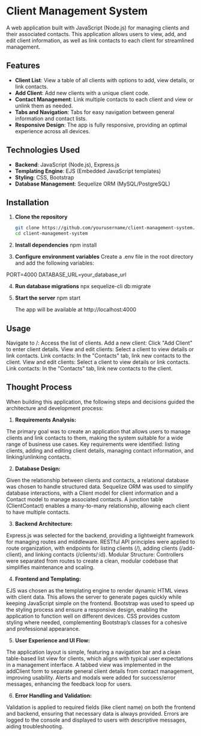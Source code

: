 # Client Management System

A web application built with JavaScript (Node.js) for managing clients and their associated contacts. This application allows users to view, add, and edit client information, as well as link contacts to each client for streamlined management.

## Features

- **Client List**: View a table of all clients with options to add, view details, or link contacts.
- **Add Client**: Add new clients with a unique client code.
- **Contact Management**: Link multiple contacts to each client and view or unlink them as needed.
- **Tabs and Navigation**: Tabs for easy navigation between general information and contact lists.
- **Responsive Design**: The app is fully responsive, providing an optimal experience across all devices.

## Technologies Used

- **Backend**: JavaScript (Node.js), Express.js
- **Templating Engine**: EJS (Embedded JavaScript templates)
- **Styling**: CSS, Bootstrap
- **Database Management**: Sequelize ORM (MySQL/PostgreSQL)

## Installation

1. **Clone the repository**

   ```bash
   git clone https://github.com/yourusername/client-management-system.git
   cd client-management-system

   ```

2. **Install dependencies**
   npm install

3. **Configure environment variables**
   Create a .env file in the root directory and add the following variables:

PORT=4000
DATABASE_URL=your_database_url

4. **Run database migrations**
   npx sequelize-cli db:migrate

5. **Start the server**
   npm start

   The app will be available at http://localhost:4000

## Usage

Navigate to /: Access the list of clients.
Add a new client: Click "Add Client" to enter client details.
View and edit clients: Select a client to view details or link contacts.
Link contacts: In the "Contacts" tab, link new contacts to the client.
View and edit clients: Select a client to view details or link contacts.
Link contacts: In the "Contacts" tab, link new contacts to the client.

## Thought Process

When building this application, the following steps and decisions guided the architecture and development process:

1. **Requirements Analysis:**

The primary goal was to create an application that allows users to manage clients and link contacts to them, making the system suitable for a wide range of business use cases.
Key requirements were identified: listing clients, adding and editing client details, managing contact information, and linking/unlinking contacts.

2. **Database Design:**

Given the relationship between clients and contacts, a relational database was chosen to handle structured data.
Sequelize ORM was used to simplify database interactions, with a Client model for client information and a Contact model to manage associated contacts. A junction table (ClientContact) enables a many-to-many relationship, allowing each client to have multiple contacts.

3. **Backend Architecture:**

Express.js was selected for the backend, providing a lightweight framework for managing routes and middleware.
RESTful API principles were applied to route organization, with endpoints for listing clients (/), adding clients (/add-client), and linking contacts (/clients/:id).
Modular Structure: Controllers were separated from routes to create a clean, modular codebase that simplifies maintenance and scaling.

4. **Frontend and Templating:**

EJS was chosen as the templating engine to render dynamic HTML views with client data. This allows the server to generate pages quickly while keeping JavaScript simple on the frontend.
Bootstrap was used to speed up the styling process and ensure a responsive design, enabling the application to function well on different devices.
CSS provides custom styling where needed, complementing Bootstrap’s classes for a cohesive and professional appearance.

5. **User Experience and UI Flow:**

The application layout is simple, featuring a navigation bar and a clean table-based list view for clients, which aligns with typical user expectations in a management interface.
A tabbed view was implemented in the addClient form to separate general client details from contact management, improving usability.
Alerts and modals were added for success/error messages, enhancing the feedback loop for users.

6. **Error Handling and Validation:**

Validation is applied to required fields (like client name) on both the frontend and backend, ensuring that necessary data is always provided.
Errors are logged to the console and displayed to users with descriptive messages, aiding troubleshooting.
